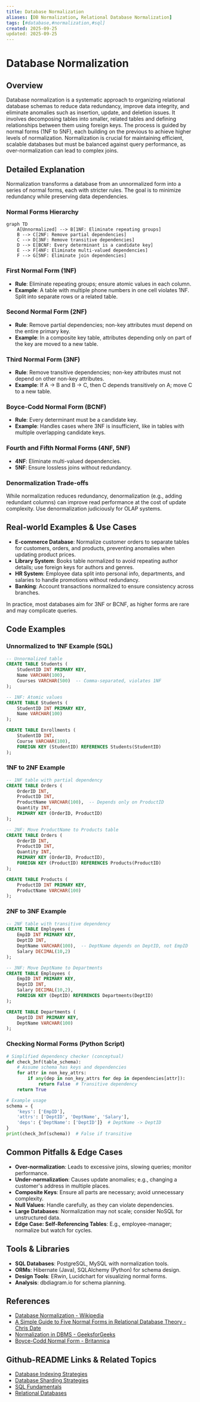 ```yaml
---
title: Database Normalization
aliases: [DB Normalization, Relational Database Normalization]
tags: [#database,#normalization,#sql]
created: 2025-09-25
updated: 2025-09-25
---
```


# Database Normalization

## Overview

Database normalization is a systematic approach to organizing relational database schemas to reduce data redundancy, improve data integrity, and eliminate anomalies such as insertion, update, and deletion issues. It involves decomposing tables into smaller, related tables and defining relationships between them using foreign keys. The process is guided by normal forms (1NF to 5NF), each building on the previous to achieve higher levels of normalization. Normalization is crucial for maintaining efficient, scalable databases but must be balanced against query performance, as over-normalization can lead to complex joins.

## Detailed Explanation

Normalization transforms a database from an unnormalized form into a series of normal forms, each with stricter rules. The goal is to minimize redundancy while preserving data dependencies.

### Normal Forms Hierarchy

```mermaid
graph TD
    A[Unnormalized] --> B[1NF: Eliminate repeating groups]
    B --> C[2NF: Remove partial dependencies]
    C --> D[3NF: Remove transitive dependencies]
    D --> E[BCNF: Every determinant is a candidate key]
    E --> F[4NF: Eliminate multi-valued dependencies]
    F --> G[5NF: Eliminate join dependencies]
```

### First Normal Form (1NF)
- **Rule**: Eliminate repeating groups; ensure atomic values in each column.
- **Example**: A table with multiple phone numbers in one cell violates 1NF. Split into separate rows or a related table.

### Second Normal Form (2NF)
- **Rule**: Remove partial dependencies; non-key attributes must depend on the entire primary key.
- **Example**: In a composite key table, attributes depending only on part of the key are moved to a new table.

### Third Normal Form (3NF)
- **Rule**: Remove transitive dependencies; non-key attributes must not depend on other non-key attributes.
- **Example**: If A → B and B → C, then C depends transitively on A; move C to a new table.

### Boyce-Codd Normal Form (BCNF)
- **Rule**: Every determinant must be a candidate key.
- **Example**: Handles cases where 3NF is insufficient, like in tables with multiple overlapping candidate keys.

### Fourth and Fifth Normal Forms (4NF, 5NF)
- **4NF**: Eliminate multi-valued dependencies.
- **5NF**: Ensure lossless joins without redundancy.

### Denormalization Trade-offs
While normalization reduces redundancy, denormalization (e.g., adding redundant columns) can improve read performance at the cost of update complexity. Use denormalization judiciously for OLAP systems.

## Real-world Examples & Use Cases

- **E-commerce Database**: Normalize customer orders to separate tables for customers, orders, and products, preventing anomalies when updating product prices.
- **Library System**: Books table normalized to avoid repeating author details; use foreign keys for authors and genres.
- **HR System**: Employee data split into personal info, departments, and salaries to handle promotions without redundancy.
- **Banking**: Account transactions normalized to ensure consistency across branches.

In practice, most databases aim for 3NF or BCNF, as higher forms are rare and may complicate queries.

## Code Examples

### Unnormalized to 1NF Example (SQL)

```sql
-- Unnormalized table
CREATE TABLE Students (
    StudentID INT PRIMARY KEY,
    Name VARCHAR(100),
    Courses VARCHAR(500)  -- Comma-separated, violates 1NF
);

-- 1NF: Atomic values
CREATE TABLE Students (
    StudentID INT PRIMARY KEY,
    Name VARCHAR(100)
);

CREATE TABLE Enrollments (
    StudentID INT,
    Course VARCHAR(100),
    FOREIGN KEY (StudentID) REFERENCES Students(StudentID)
);
```

### 1NF to 2NF Example

```sql
-- 1NF table with partial dependency
CREATE TABLE Orders (
    OrderID INT,
    ProductID INT,
    ProductName VARCHAR(100),  -- Depends only on ProductID
    Quantity INT,
    PRIMARY KEY (OrderID, ProductID)
);

-- 2NF: Move ProductName to Products table
CREATE TABLE Orders (
    OrderID INT,
    ProductID INT,
    Quantity INT,
    PRIMARY KEY (OrderID, ProductID),
    FOREIGN KEY (ProductID) REFERENCES Products(ProductID)
);

CREATE TABLE Products (
    ProductID INT PRIMARY KEY,
    ProductName VARCHAR(100)
);
```

### 2NF to 3NF Example

```sql
-- 2NF table with transitive dependency
CREATE TABLE Employees (
    EmpID INT PRIMARY KEY,
    DeptID INT,
    DeptName VARCHAR(100),  -- DeptName depends on DeptID, not EmpID
    Salary DECIMAL(10,2)
);

-- 3NF: Move DeptName to Departments
CREATE TABLE Employees (
    EmpID INT PRIMARY KEY,
    DeptID INT,
    Salary DECIMAL(10,2),
    FOREIGN KEY (DeptID) REFERENCES Departments(DeptID)
);

CREATE TABLE Departments (
    DeptID INT PRIMARY KEY,
    DeptName VARCHAR(100)
);
```

### Checking Normal Forms (Python Script)

```python
# Simplified dependency checker (conceptual)
def check_3nf(table_schema):
    # Assume schema has keys and dependencies
    for attr in non_key_attrs:
        if any(dep in non_key_attrs for dep in dependencies[attr]):
            return False  # Transitive dependency
    return True

# Example usage
schema = {
    'keys': ['EmpID'],
    'attrs': ['DeptID', 'DeptName', 'Salary'],
    'deps': {'DeptName': ['DeptID']}  # DeptName -> DeptID
}
print(check_3nf(schema))  # False if transitive
```

## Common Pitfalls & Edge Cases

- **Over-normalization**: Leads to excessive joins, slowing queries; monitor performance.
- **Under-normalization**: Causes update anomalies; e.g., changing a customer's address in multiple places.
- **Composite Keys**: Ensure all parts are necessary; avoid unnecessary complexity.
- **Null Values**: Handle carefully, as they can violate dependencies.
- **Large Databases**: Normalization may not scale; consider NoSQL for unstructured data.
- **Edge Case: Self-Referencing Tables**: E.g., employee-manager; normalize but watch for cycles.

## Tools & Libraries

- **SQL Databases**: PostgreSQL, MySQL with normalization tools.
- **ORMs**: Hibernate (Java), SQLAlchemy (Python) for schema design.
- **Design Tools**: ERwin, Lucidchart for visualizing normal forms.
- **Analysis**: dbdiagram.io for schema planning.

## References

- [Database Normalization - Wikipedia](https://en.wikipedia.org/wiki/Database_normalization)
- [A Simple Guide to Five Normal Forms in Relational Database Theory - Chris Date](https://www.oreilly.com/library/view/database-design-for/9780123747303/)
- [Normalization in DBMS - GeeksforGeeks](https://www.geeksforgeeks.org/normal-forms-in-dbms/)
- [Boyce-Codd Normal Form - Britannica](https://www.britannica.com/technology/Boyce-Codd-normal-form)

## Github-README Links & Related Topics

- [Database Indexing Strategies](../database-indexing-strategies/)
- [Database Sharding Strategies](../database-sharding-strategies/)
- [SQL Fundamentals](../sql-fundamentals/)
- [Relational Databases](../relational-databases/)